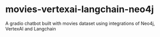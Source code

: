 # movies-vertexai-langchain-neo4j
A gradio chatbot built with movies dataset using integrations of Neo4j, VertexAI and Langchain

